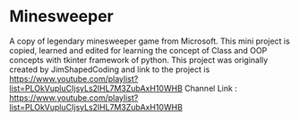 # Minesweeper
A copy of legendary minesweeper game from Microsoft.
This mini project is copied, learned and edited for learning the concept of Class and OOP concepts with tkinter framework of python.
This project was originally created by JimShapedCoding and link to the project is 
https://www.youtube.com/playlist?list=PLOkVupluCIjsyLs2lHL7M3ZubAxH10WHB
Channel Link : https://www.youtube.com/playlist?list=PLOkVupluCIjsyLs2lHL7M3ZubAxH10WHB
